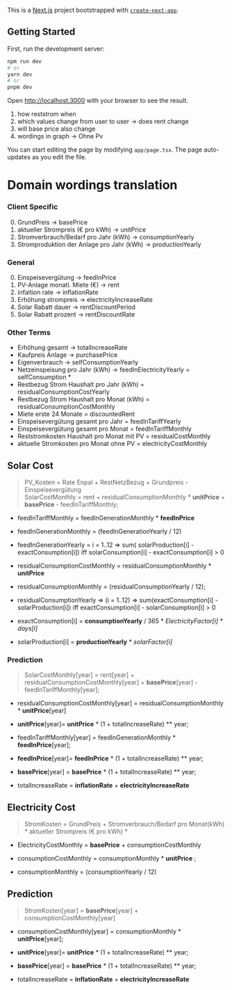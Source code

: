 This is a [Next.js](https://nextjs.org/) project bootstrapped with [`create-next-app`](https://github.com/vercel/next.js/tree/canary/packages/create-next-app).

## Getting Started

First, run the development server:

```bash
npm run dev
# or
yarn dev
# or
pnpm dev
```

Open [http://localhost:3000](http://localhost:3000) with your browser to see the result.

1. how reststrom when
2. which values change from user to user -> does rent change
3. will base price also change
4. wordings in graph -> Ohne Pv


You can start editing the page by modifying `app/page.tsx`. The page auto-updates as you edit the file.

# Domain wordings translation
### Client Specific
0. GrundPreis -> basePrice 
1. aktueller Strompreis (€ pro kWh) -> unitPrice
2. Stromverbrauch/Bedarf  pro Jahr (kWh) -> consumptionYearly
3. Stromproduktion der Anlage pro Jahr (kWh) -> productionYearly

### General
0. Einspeisevergütung -> feedInPrice
1. PV-Anlage monatl. Miete (€) -> rent
2. infaltion rate -> inflationRate
3. Erhöhung strompreis -> electricityIncreaseRate
4. Solar Rabatt dauer -> rentDiscountPeriod
5. Solar Rabatt prozent -> rentDiscountRate

### Other Terms

- Erhöhung gesamt -> totalIncreaseRate
- Kaufpreis Anlage -> purchasePrice
- Eigenverbrauch -> selfConsumptionYearly
- Netzeinspeisung pro Jahr (kWh) -> feedInElectricityYearly = selfConsumption * 
- Restbezug Strom Haushalt pro Jahr (kWh) = residualConsumptionCostYearly
- Restbezug Strom Haushalt pro Monat (kWh) = residualConsumptionCostMonthly
- Miete erste 24 Monate = discountedRent
- Einspeisevergütung gesamt pro Jahr = feedInTariffYearly
- Einspeisevergütung gesamt pro Monat = feedInTariffMonthly
- Reststromkosten Haushalt pro Monat mit PV = residualCostMonthly
- aktuelle Stromkosten pro Monat ohne PV = electricityCostMonthly

## Solar Cost

> PV_Kosten        = Rate Enpal + RestNetzBezug                                     + Grundpreis    - Einspeisevergütung \
> SolarCostMonthly = rent       + residualConsumptionMonthly * **unitPrice**        + **basePrice** - feedInTariffMonthly;

- feedInTariffMonthly = feedInGenerationMonthly   * **feedInPrice**
- feedInGenerationMonthly = (feedInGenerationYearly / 12) 
- feedInGenerationYearly = i = 1..12 => sum( solarProduction[i] - exactConsumption[i]) iff solarConsumption[i] - exactConsumption[i] > 0

- residualConsumptionCostMonthly = residualConsumptionMonthly  * **unitPrice** 
- residualConsumptionMonthly = (residualConsumptionYearly / 12);
- residualConsumptionYearly => (i = 1..12) => sum(exactConsumption[i] - solarProduction[i]) iff exactConsumption[i] - solarConsumption[i] > 0 

- exactConsumption[i] = **consumptionYearly** / 365 * *ElectricityFactor[i]* * *days[i]*
- solarProduction[i]  = **productionYearly** * *solarFactor[i]*

### Prediction

> SolarCostMonthly[year] = rent[year] + residualConsumptionCostMonthly[year]  + **basePrice**[year] - feedInTariffMonthly[year];

- residualConsumptionCostMonthly[year] = residualConsumptionMonthly  * **unitPrice**[year]
- **unitPrice**[year]= **unitPrice** * (1 + totalIncreaseRate) ** year;

- feedInTariffMonthly[year] = feedInGenerationMonthly   * **feedInPrice**[year];
- **feedInPrice**[year]= **feedInPrice** * (1 + totalIncreaseRate) ** year;

- **basePrice**[year] = **basePrice** * (1 + totalIncreaseRate) ** year;
 
- totalIncreaseRate = **inflationRate** + **electricityIncreaseRate**
## Electricity Cost

> StromKosten = GrundPreis    + Stromverbrauch/Bedarf  pro Monat(kWh) * aktueller Strompreis (€ pro kWh) * 

- ElectricityCostMonthly = **basePrice** + consumptionCostMonthly

- consumptionCostMonthly = consumptionMonthly * **unitPrice** ;
- consumptionMonthly = (consumptionYearly / 12) 


## Prediction
> StromKosten[year] = **basePrice**[year] + consumptionCostMonthly[year]

- consumptionCostMonthly[year] = consumptionMonthly * **unitPrice**[year];
- **unitPrice**[year]= **unitPrice** * (1 + totalIncreaseRate) ** year;

- **basePrice**[year] = **basePrice** * (1 + totalIncreaseRate) ** year;
- totalIncreaseRate = **inflationRate** + **electricityIncreaseRate**
